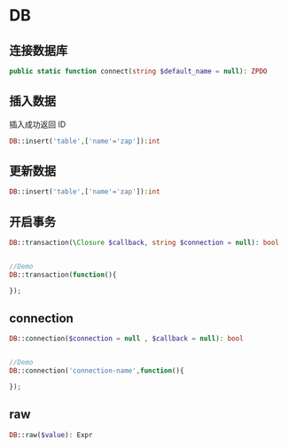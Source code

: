 # DB

## 连接数据库
```php
public static function connect(string $default_name = null): ZPDO
```

## 插入数据
插入成功返回 ID
```php
DB::insert('table',['name'='zap']):int
```

## 更新数据
```php
DB::insert('table',['name'='zap']):int
```

## 开启事务

```php
DB::transaction(\Closure $callback, string $connection = null): bool


//Demo
DB::transaction(function(){

});

```


## connection

```php
DB::connection($connection = null , $callback = null): bool


//Demo
DB::connection('connection-name',function(){

});

```

## raw

```php
DB::raw($value): Expr
```


